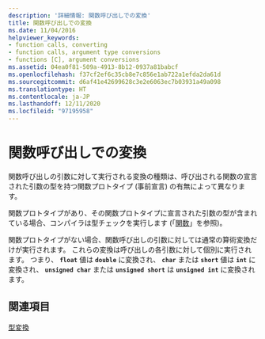 ```yaml
---
description: '詳細情報: 関数呼び出しでの変換'
title: 関数呼び出しでの変換
ms.date: 11/04/2016
helpviewer_keywords:
- function calls, converting
- function calls, argument type conversions
- functions [C], argument conversions
ms.assetid: 04ea0f81-509a-4913-8b12-0937a81babcf
ms.openlocfilehash: f37cf2ef6c35cb8e7c856e1ab722a1efda2da61d
ms.sourcegitcommit: d6af41e42699628c3e2e6063ec7b03931a49a098
ms.translationtype: HT
ms.contentlocale: ja-JP
ms.lasthandoff: 12/11/2020
ms.locfileid: "97195958"
---
```

# <a name="function-call-conversions"></a>関数呼び出しでの変換

関数呼び出しの引数に対して実行される変換の種類は、呼び出される関数の宣言された引数の型を持つ関数プロトタイプ (事前宣言) の有無によって異なります。

関数プロトタイプがあり、その関数プロトタイプに宣言された引数の型が含まれている場合、コンパイラは型チェックを実行します (「[関数](../c-language/functions-c.md)」を参照)。

関数プロトタイプがない場合、関数呼び出しの引数に対しては通常の算術変換だけが実行されます。 これらの変換は呼び出しの各引数に対して個別に実行されます。 つまり、 **`float`** 値は **`double`** に変換され、 **`char`** または **`short`** 値は **`int`** に変換され、 **`unsigned char`** または **`unsigned short`** は **`unsigned int`** に変換されます。

## <a name="see-also"></a>関連項目

[型変換](../c-language/type-conversions-c.md)
